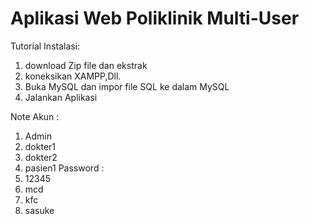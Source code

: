 # Aplikasi Web Poliklinik Multi-User
Tutorial Instalasi:
1. download Zip file dan ekstrak
2. koneksikan XAMPP,Dll.
3. Buka MySQL dan impor file SQL ke dalam MySQL
4. Jalankan Aplikasi

Note Akun : 
1. Admin
2. dokter1
3. dokter2
4. pasien1
Password :
1. 12345
2. mcd
3. kfc
4. sasuke

